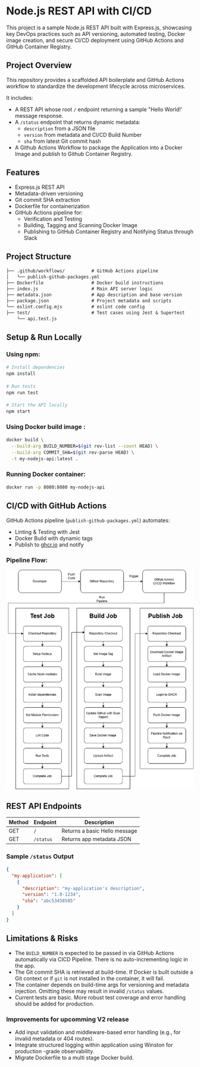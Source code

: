 # Node.js REST API with CI/CD

This project is a sample Node.js REST API built with Express.js, showcasing key DevOps practices such as API versioning, automated testing, Docker image creation, and secure CI/CD deployment using GitHub Actions and GitHub Container Registry.

##  Project Overview

This repository provides a scaffolded API boilerplate and GitHub Actions workflow to standardize the development lifecycle across microservices.

It includes:

- A REST API whose root `/` endpoint returning a sample "Hello World!' message response.
- A `/status` endpoint that returns dynamic metadata:
  - `description` from a JSON file
  - `version` from metadata and CI/CD Build Number
  - `sha` from latest Git commit hash
- A Github Actions Workflow to package the Application into a Docker Image and publish to Github Container Registry.

##  Features

- Express.js REST API
- Metadata-driven versioning
- Git commit SHA extraction
- Dockerfile for containerization
- GitHub Actions pipeline for:
  - Verification and Testing
  - Building, Tagging and Scanning Docker Image
  - Publishing to GitHub Container Registry and Notifying Status through Slack

##  Project Structure

```
├── .github/workflows/          # GitHub Actions pipeline
│   └── publish-github-packages.yml
├── Dockerfile                  # Docker build instructions
├── index.js                    # Main API server logic
├── metadata.json               # App description and base version
├── package.json                # Project metadata and scripts
└── eslint.config.mjs           # eslint code config
├── test/                       # Test cases using Jest & Supertest
    └── api.test.js
```

##  Setup & Run Locally

### Using npm:
```bash
# Install dependencies
npm install

# Run tests
npm run test

# Start the API locally
npm start
```
### Using Docker build image :

```bash
docker build \
  --build-arg BUILD_NUMBER=$(git rev-list --count HEAD) \
  --build-arg COMMIT_SHA=$(git rev-parse HEAD) \
  -t my-nodejs-api:latest .
```

### Running Docker container:

```bash
docker run -p 8080:8080 my-nodejs-api
```

##  CI/CD with GitHub Actions

GitHub Actions pipeline (`publish-github-packages.yml`) automates:

-  Linting & Testing with Jest
-  Docker Build with dynamic tags
-  Publish to [ghcr.io](https://ghcr.io) and notify

### Pipeline Flow:
![alt text](cicd-flow-readme-diagram.png)
##  REST API Endpoints

| Method | Endpoint   | Description                   |
|--------|------------|-------------------------------|
| GET    | `/`        | Returns a basic Hello message |
| GET    | `/status`  | Returns app metadata JSON     |

### Sample `/status` Output

```json
{
  "my-application": [
    {
      "description": "my-application's description",
      "version": "1.0-1234",
      "sha": "abc53458585"
    }
  ]
}
```

##  Limitations & Risks

-  The `BUILD_NUMBER` is expected to be passed in via GitHub Actions automatically via CICD Pipeline. There is no auto-incrementing logic in the app.
-  The Git commit SHA is retrieved at build-time. If Docker is built outside a Git context or if `git` is not installed in the container, it will fail.
-  The container depends on build-time args for versioning and metadata injection. Omitting these may result in invalid `/status` values.
-  Current tests are basic. More robust test coverage and error handling should be added for production. 

### Improvements for upcomming V2 release

- Add input validation and middleware-based error handling (e.g., for invalid metadata or 404 routes).
- Integrate structured logging within application using Winston for production -grade observability.
- Migrate Dockerfile to a multi stage Docker build.